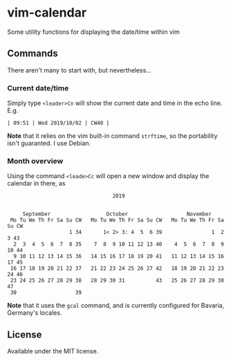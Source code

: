 # vim-calendar
Some utility functions for displaying the date/time within vim

## Commands

There aren't many to start with, but nevertheless...

### Current date/time

Simply type `<leader>Cn` will show the current date and time in the echo line. E.g.

    | 09:51 | Wed 2019/10/02 | CW40 |

**Note** that it relies on the vim built-in command `strftime`, so the portability isn't guaranted. I use Debian.

### Month overview

Using the command `<leade>Cc` will open a new window and display the calendar in there, as

```
                                  2019


     September                  October                   November
 Mo Tu We Th Fr Sa Su CW   Mo Tu We Th Fr Sa Su CW   Mo Tu We Th Fr Sa Su CW
                    1 34       1< 2> 3: 4  5  6 39                1  2  3 43
  2  3  4  5  6  7  8 35    7  8  9 10 11 12 13 40    4  5  6  7  8  9 10 44
  9 10 11 12 13 14 15 36   14 15 16 17 18 19 20 41   11 12 13 14 15 16 17 45
 16 17 18 19 20 21 22 37   21 22 23 24 25 26 27 42   18 19 20 21 22 23 24 46
 23 24 25 26 27 28 29 38   28 29 30 31          43   25 26 27 28 29 30    47
 30                   39                                                    
```

**Note** that it uses the `gcal` command, and is currently configured for Bavaria, Germany's locales.

## License

Available under the MIT license.
